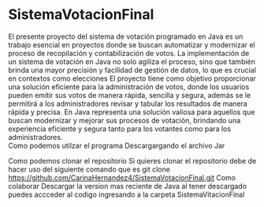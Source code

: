 # SistemaVotacionFinal
El presente proyecto del sistema de votación programado en Java es un trabajo esencial en proyectos 
donde se buscan automatizar y modernizar el proceso de recopilación y contabilización de votos. 
La implementación de un sistema de votación en Java no solo agiliza el proceso, sino que también brinda una 
mayor precisión y facilidad de gestión de datos, lo que es crucial en contextos como elecciones 
El proyecto tiene como objetivo proporcionar una solución eficiente para la administración de 
votos, donde los usuarios pueden emitir sus votos de manera rápida, sencilla y segura, además se
le permitirá a los administradores revisar y tabular los resultados de manera rápida y precisa. 
En Java representa una solución valiosa para aquellos que buscan modernizar y mejorar sus procesos 
de votación, brindando una experiencia eficiente y segura tanto para los votantes como para los administradores.  
Como podemos utilzar el programa 
Descargargando el archivo Jar

Como podemos clonar el repositorio 
Si quieres clonar el repositorio debe de hacer uso del siguiente comando que es 
git clone https://github.com/CarinaHernandez4/SistemaVotacionFinal.git
Como colaborar 
Descargar la version mas reciente de Java 
al tener descargado puedes accceder al codigo ingresando a la carpeta SistemaVitacionFinal 

